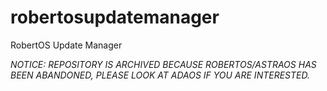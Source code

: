 # robertosupdatemanager
RobertOS Update Manager

*NOTICE: REPOSITORY IS ARCHIVED BECAUSE ROBERTOS/ASTRAOS HAS BEEN ABANDONED, PLEASE LOOK AT ADAOS IF YOU ARE INTERESTED.*
